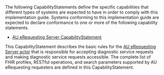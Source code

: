 
The following CapabilityStatements define the specific capabilities that different types of systems are expected to have in order to comply with this implementation guide. Systems conforming to this implementation guide are expected to declare conformance to one or more of the following capability statements.

- [AU eRequesting Server CapabilityStatement](CapabilityStatement-au-erequesting-server.html)

This CapabilityStatement describes the basic rules for the [AU eRequesting Server actor](ActorDefinition-au-erequesting-actor-server.html) that is responsible for accepting diagnostic service requests and making diagnostic service requests accessible. The complete list of FHIR profiles, RESTful operations, and search parameters supported by AU eRequesting requesters are defined in this CapabilityStatement.